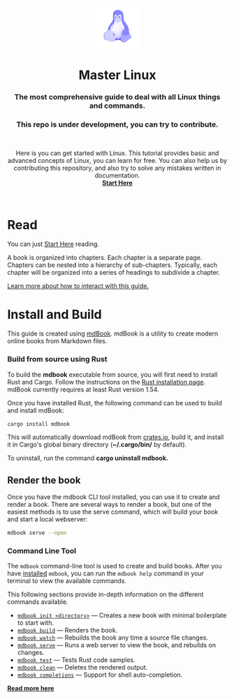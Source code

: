 <!--🖇🖇🖇🖇🖇-->
 <p align="center">
   <img width="100" height="100" src="./src/assets/linux.png" alt="Logo">
  </p>
  <h1 align="center"><b>Master Linux</b></h1>
  <h3 align="center"><b>The most comprehensive guide to deal with all Linux things and commands.</b></h3>
  <h3 align="center"><b>This repo is under development, you can try to contribute.</b></h3>
<!--🖇🖇🖇🖇🖇-->
<br />
<p align="center">
  Here is you can get started with Linux.
  This tutorial provides basic and advanced concepts of Linux, you can learn for free.
  You can also help us by contributing this repository, and also try to solve any mistakes written in documentation. <br>
    <strong><a href="#">Start Here</a></strong>
</p>
<br>

<!--🖇🖇🖇🖇🖇-->
# Read
You can just <a href="#">Start Here</a> reading.

A book is organized into chapters. Each chapter is a separate page. Chapters can be nested into a hierarchy of sub-chapters. Typically, each chapter will be organized into a series of headings to subdivide a chapter.

<a href="https://rust-lang.github.io/mdBook/guide/reading.html">Learn more about how to interact with this guide.</a>


<!--🖇🖇🖇🖇🖇-->

<!--🖇🖇🖇🖇🖇-->
# Install and Build
This guide is created using [mdBook](https://github.com/rust-lang/mdBook). mdBook is a utility to create modern online books from Markdown files.

### Build from source using Rust
To build the **mdbook** executable from source, you will first need to install Rust and Cargo. Follow the instructions on the [Rust installation page](https://www.rust-lang.org/tools/install). mdBook currently requires at least Rust version 1.54.

Once you have installed Rust, the following command can be used to build and install mdBook:

```bash
cargo install mdbook
```
This will automatically download mdBook from [crates.io](https://crates.io/), build it, and install it in Cargo's global binary directory (**~/.cargo/bin/** by default).

To uninstall, run the command **cargo uninstall mdbook.**

## Render the book
Once you have the mdbook CLI tool installed, you can use it to create and render a book.
There are several ways to render a book, but one of the easiest methods is to use the serve command, which will build your book and start a local webserver:
```bash
mdbook serve --open
```

### Command Line Tool

The `mdbook` command-line tool is used to create and build books.
After you have [installed](../guide/installation.md) `mdbook`, you can run the `mdbook help` command in your terminal to view the available commands.

This following sections provide in-depth information on the different commands available.

* [`mdbook init <directory>`](init.md) — Creates a new book with minimal boilerplate to start with.
* [`mdbook build`](build.md) — Renders the book.
* [`mdbook watch`](watch.md) — Rebuilds the book any time a source file changes.
* [`mdbook serve`](serve.md) — Runs a web server to view the book, and rebuilds on changes.
* [`mdbook test`](test.md) — Tests Rust code samples.
* [`mdbook clean`](clean.md) — Deletes the rendered output.
* [`mdbook completions`](completions.md) — Support for shell auto-completion.

<strong><a href="https://rust-lang.github.io/mdBook/index.html">Read more here</a></strong>
<!--🖇🖇🖇🖇🖇-->

# 